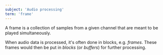 ```yaml
---
subject: 'Audio processing'
term: 'frame'
---
```


A frame is a collection of samples from a given channel that are meant to be played simultaneously.

When audio data is processed, it's often done in blocks, e.g. _frames_. These frames would then be put in _blocks_ (or _buffers_) for further processing.
